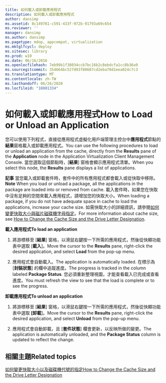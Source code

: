 ```yaml
---
title: 如何載入或卸載應用程式
description: 如何載入或卸載應用程式
author: dansimp
ms.assetid: 8c149761-c591-433f-972b-91793a69c654
ms.reviewer: ''
manager: dansimp
ms.author: dansimp
ms.pagetype: mdop, appcompat, virtualization
ms.mktglfcycl: deploy
ms.sitesec: library
ms.prod: w10
ms.date: 06/16/2016
ms.openlocfilehash: 7eb99b1f38034ccb7bc16b2c8ebdcfa1cc8b36a9
ms.sourcegitcommit: 354664bc527d93f80687cd2eba70d1eea024c7c3
ms.translationtype: MT
ms.contentlocale: zh-TW
ms.lasthandoff: 06/26/2020
ms.locfileid: "10801334"
---
```

# <span data-ttu-id="f4f73-103">如何載入或卸載應用程式</span><span class="sxs-lookup"><span data-stu-id="f4f73-103">How to Load or Unload an Application</span></span>


<span data-ttu-id="f4f73-104">您可以使用下列程式，直接從應用程式虛擬化用戶端管理主控台中**應用程式**節點的**結果**窗格載入或卸載應用程式。</span><span class="sxs-lookup"><span data-stu-id="f4f73-104">You can use the following procedures to load or unload an application from the cache, directly from the **Results** pane of the **Application** node in the Application Virtualization Client Management Console.</span></span> <span data-ttu-id="f4f73-105">當您選取這個節點時，[**結果**] 窗格會顯示應用程式清單。</span><span class="sxs-lookup"><span data-stu-id="f4f73-105">When you select this node, the **Results** pane displays a list of applications.</span></span>

<span data-ttu-id="f4f73-106">**記事** 當您載入或卸載套件時，套件中的所有應用程式都會載入或從快取中移除。</span><span class="sxs-lookup"><span data-stu-id="f4f73-106">**Note** When you load or unload a package, all the applications in the package are loaded into or removed from cache.</span></span> <span data-ttu-id="f4f73-107">載入套件時，如果您在快取中沒有足夠的空間來載入應用程式，請增加您的快取大小。</span><span class="sxs-lookup"><span data-stu-id="f4f73-107">When loading a package, if you do not have adequate space in cache to load the applications, increase your cache size.</span></span> <span data-ttu-id="f4f73-108">如需快取大小的詳細資訊，請參閱[如何變更快取大小與磁片磁碟機字母指定](how-to-change-the-cache-size-and-the-drive-letter-designation.md)。</span><span class="sxs-lookup"><span data-stu-id="f4f73-108">For more information about cache size, see [How to Change the Cache Size and the Drive Letter Designation](how-to-change-the-cache-size-and-the-drive-letter-designation.md).</span></span>

 

**<span data-ttu-id="f4f73-109">載入應用程式</span><span class="sxs-lookup"><span data-stu-id="f4f73-109">To load an application</span></span>**

1.  <span data-ttu-id="f4f73-110">將游標移至 [**結果**] 窗格，以滑鼠右鍵按一下所需的應用程式，然後從快顯功能表中選取 [**載入**]。</span><span class="sxs-lookup"><span data-stu-id="f4f73-110">Move the cursor to the **Results** pane, right-click the desired application, and select **Load** from the pop-up menu.</span></span>

2.  <span data-ttu-id="f4f73-111">應用程式會自動載入。</span><span class="sxs-lookup"><span data-stu-id="f4f73-111">The application is automatically loaded.</span></span> <span data-ttu-id="f4f73-112">在標示為 [**封裝狀態**] 的欄中追蹤進度。</span><span class="sxs-lookup"><span data-stu-id="f4f73-112">The progress is tracked in the column labeled **Package Status**.</span></span> <span data-ttu-id="f4f73-113">您必須重新整理視圖，才能查看載入已完成或查看進度。</span><span class="sxs-lookup"><span data-stu-id="f4f73-113">You must refresh the view to see that the load is complete or to see the progress.</span></span>

**<span data-ttu-id="f4f73-114">卸載應用程式</span><span class="sxs-lookup"><span data-stu-id="f4f73-114">To unload an application</span></span>**

1.  <span data-ttu-id="f4f73-115">將游標移至 [**結果**] 窗格，以滑鼠右鍵按一下所需的應用程式，然後從快顯功能表中選取 **[卸載**]。</span><span class="sxs-lookup"><span data-stu-id="f4f73-115">Move the cursor to the **Results** pane, right-click the desired application, and select **Unload** from the pop-up menu.</span></span>

2.  <span data-ttu-id="f4f73-116">應用程式會自動卸載，且 [**套件狀態**] 欄會更新，以反映所做的變更。</span><span class="sxs-lookup"><span data-stu-id="f4f73-116">The application is automatically unloaded, and the **Package Status** column is updated to reflect the change.</span></span>

## <span data-ttu-id="f4f73-117">相關主題</span><span class="sxs-lookup"><span data-stu-id="f4f73-117">Related topics</span></span>


[<span data-ttu-id="f4f73-118">如何變更快取大小以及磁碟機代號的指定</span><span class="sxs-lookup"><span data-stu-id="f4f73-118">How to Change the Cache Size and the Drive Letter Designation</span></span>](how-to-change-the-cache-size-and-the-drive-letter-designation.md)

 

 





